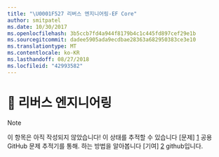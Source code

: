 ```yaml
---
title: "\U0001F527 리버스 엔지니어링-EF Core"
author: smitpatel
ms.date: 10/30/2017
ms.openlocfilehash: 3b5ccb7fd4a944f8179b4c1c445fd897cef29e1b
ms.sourcegitcommit: dadee5905ada9ecdbae28363a682950383ce3e10
ms.translationtype: MT
ms.contentlocale: ko-KR
ms.lasthandoff: 08/27/2018
ms.locfileid: "42993582"
---
```

# <a name="-reverse-engineering"></a>🔧 리버스 엔지니어링

> [!NOTE]
> 이 항목은 아직 작성되지 않았습니다! 이 상태를 추적할 수 있습니다 [문제] [ 1] 공용 GitHub 문제 추적기를 통해. 하는 방법을 알아봅니다 [기여] [ 2] github입니다.


  [1]: https://github.com/aspnet/EntityFramework.Docs/issues/508
  [2]: https://github.com/aspnet/EntityFramework.Docs/blob/master/CONTRIBUTING.md
